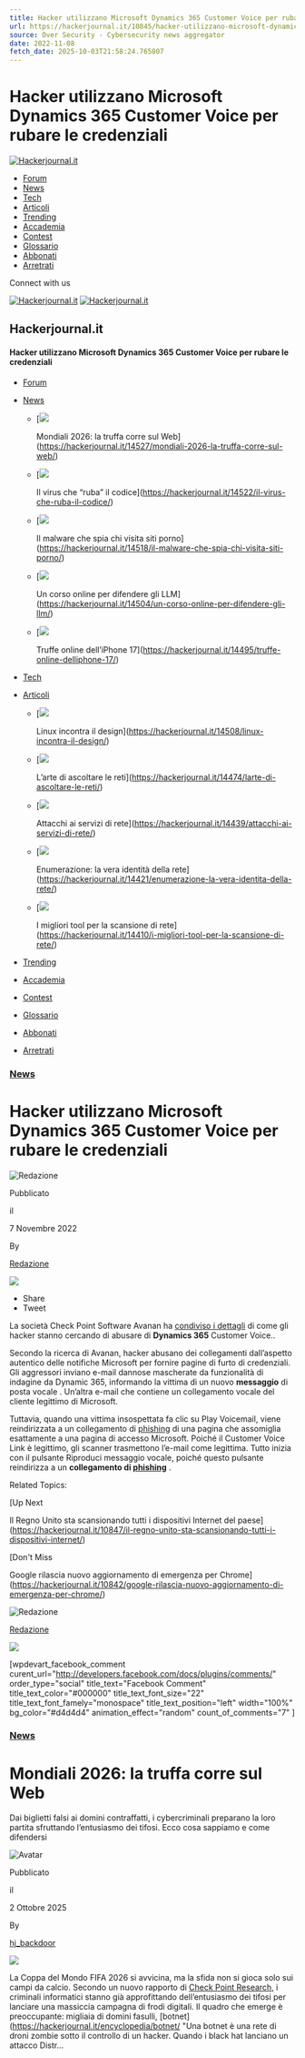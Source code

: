 ```yaml
---
title: Hacker utilizzano Microsoft Dynamics 365 Customer Voice per rubare le credenziali
url: https://hackerjournal.it/10845/hacker-utilizzano-microsoft-dynamics-365-customer-voice-per-rubare-le-credenziali/
source: Over Security - Cybersecurity news aggregator
date: 2022-11-08
fetch_date: 2025-10-03T21:58:24.765807
---
```


# Hacker utilizzano Microsoft Dynamics 365 Customer Voice per rubare le credenziali

[![Hackerjournal.it](https://hackerjournal.it/wp-content/uploads/2017/12/hjnegw-1.png)](https://hackerjournal.it/)

* [Forum](https://hackerjournal.it/forum/)
* [News](https://hackerjournal.it/category/news/)
* [Tech](https://hackerjournal.it/category/tecno/)
* [Articoli](https://hackerjournal.it/category/tech/)
* [Trending](https://hackerjournal.it/trending/)
* [Accademia](https://hackerjournal.it/corsi/)
* [Contest](https://hackerjournal.it/contest/)
* [Glossario](https://hackerjournal.it/encyclopedia/)
* [Abbonati](https://hackerjournal.it/81/abbonati-ad-hacker-journal/)
* [Arretrati](https://hackerjournal.it/arretrati-hackerjournal/)

Connect with us

[![Hackerjournal.it](https://hackerjournal.it/wp-content/uploads/2017/12/hjnew-1.png)](https://hackerjournal.it/)
[![Hackerjournal.it](https://hackerjournal.it/wp-content/uploads/2017/12/hjnegw-1.png)](https://hackerjournal.it/)

## Hackerjournal.it

#### Hacker utilizzano Microsoft Dynamics 365 Customer Voice per rubare le credenziali

* [Forum](https://hackerjournal.it/forum/)
* [News](https://hackerjournal.it/category/news/)

  + [![](https://hackerjournal.it/wp-content/uploads/2025/09/coppadelmondo-400x240.png)

    Mondiali 2026: la truffa corre sul Web](https://hackerjournal.it/14527/mondiali-2026-la-truffa-corre-sul-web/)
  + [![](https://hackerjournal.it/wp-content/uploads/2025/09/massive_npm-400x240.png)

    Il virus che “ruba” il codice](https://hackerjournal.it/14522/il-virus-che-ruba-il-codice/)
  + [![](https://hackerjournal.it/wp-content/uploads/2025/09/stellarium-400x240.jpg)

    Il malware che spia chi visita siti porno](https://hackerjournal.it/14518/il-malware-che-spia-chi-visita-siti-porno/)
  + [![](https://hackerjournal.it/wp-content/uploads/2025/09/kaspesky_corso-400x240.png)

    Un corso online per difendere gli LLM](https://hackerjournal.it/14504/un-corso-online-per-difendere-gli-llm/)
  + [![](https://hackerjournal.it/wp-content/uploads/2025/09/truffa_iphone-400x240.png)

    Truffe online dell’iPhone 17](https://hackerjournal.it/14495/truffe-online-delliphone-17/)
* [Tech](https://hackerjournal.it/category/tecno/)
* [Articoli](https://hackerjournal.it/category/tech/)

  + [![](https://hackerjournal.it/wp-content/uploads/2025/09/deepin_home-400x240.png)

    Linux incontra il design](https://hackerjournal.it/14508/linux-incontra-il-design/)
  + [![](https://hackerjournal.it/wp-content/uploads/2025/09/concetto-di-gestione-delle-relazioni-con-i-clienti-400x240.jpg)

    L’arte di ascoltare le reti](https://hackerjournal.it/14474/larte-di-ascoltare-le-reti/)
  + [![](https://hackerjournal.it/wp-content/uploads/2025/04/attacchi-cibenetici-400x240.jpg)

    Attacchi ai servizi di rete](https://hackerjournal.it/14439/attacchi-ai-servizi-di-rete/)
  + [![](https://hackerjournal.it/wp-content/uploads/2025/08/persona-che-scrive-su-un-primo-piano-del-computer-portatile-400x240.jpg)

    Enumerazione: la vera identità della rete](https://hackerjournal.it/14421/enumerazione-la-vera-identita-della-rete/)
  + [![](https://hackerjournal.it/wp-content/uploads/2025/08/codice-binario-con-globo-sul-computer-portatile-400x240.jpg)

    I migliori tool per la scansione di rete](https://hackerjournal.it/14410/i-migliori-tool-per-la-scansione-di-rete/)
* [Trending](https://hackerjournal.it/trending/)
* [Accademia](https://hackerjournal.it/corsi/)
* [Contest](https://hackerjournal.it/contest/)
* [Glossario](https://hackerjournal.it/encyclopedia/)
* [Abbonati](https://hackerjournal.it/81/abbonati-ad-hacker-journal/)
* [Arretrati](https://hackerjournal.it/arretrati-hackerjournal/)

### [News](https://hackerjournal.it/category/news/)

# Hacker utilizzano Microsoft Dynamics 365 Customer Voice per rubare le credenziali

![Redazione](https://hackerjournal.it/wp-content/uploads/2017/03/hjnew-100x100.png)

Pubblicato

il

7 Novembre 2022

By

[Redazione](https://hackerjournal.it/author/hnew/ "Articoli scritti da Redazione")

![](https://hackerjournal.it/wp-content/uploads/2021/06/hacker-5471975_960_720.png)

* Share
* Tweet

La società Check Point Software Avanan ha [condiviso i dettagli](https://www.avanan.com/blog/abusing-microsoft-customer-voice-to-send-phishing-links) di come gli hacker stanno cercando di abusare di **Dynamics 365** Customer Voice..

Secondo la ricerca di Avanan, hacker abusano dei collegamenti dall’aspetto autentico delle notifiche Microsoft per fornire pagine di furto di credenziali. Gli aggressori inviano e-mail dannose mascherate da funzionalità di indagine da Dynamic 365, informando la vittima di un nuovo **messaggio** di posta vocale . Un’altra e-mail che contiene un collegamento vocale del cliente legittimo di Microsoft.

Tuttavia, quando una vittima insospettata fa clic su Play Voicemail, viene reindirizzata a un collegamento di [phishing](https://hackerjournal.it/encyclopedia/phishing/ "Il phishing è una forma di ingegneria sociale condotta da un black hat in forma elettronica, solitamente tramite e-mail, con lo scopo di raccogliere informazioni sensibili. Spesso queste comunicazioni sembreranno legittime e talvolta sembreranno anche provenire da una fonte legittima come un sito di social network, un'entità ben nota come Paypal o Ebay o persino…") di una pagina che assomiglia esattamente a una pagina di accesso Microsoft. Poiché il Customer Voice Link è legittimo, gli scanner trasmettono l’e-mail come legittima. Tutto inizia con il pulsante Riproduci messaggio vocale, poiché questo pulsante reindirizza a un **collegamento di [phishing](https://hackerjournal.it/encyclopedia/phishing/ "Il phishing è una forma di ingegneria sociale condotta da un black hat in forma elettronica, solitamente tramite e-mail, con lo scopo di raccogliere informazioni sensibili. Spesso queste comunicazioni sembreranno legittime e talvolta sembreranno anche provenire da una fonte legittima come un sito di social network, un'entità ben nota come Paypal o Ebay o persino…")** .

Related Topics:

[Up Next

Il Regno Unito sta scansionando tutti i dispositivi Internet del paese](https://hackerjournal.it/10847/il-regno-unito-sta-scansionando-tutti-i-dispositivi-internet/)

[Don't Miss

Google rilascia nuovo aggiornamento di emergenza per Chrome](https://hackerjournal.it/10842/google-rilascia-nuovo-aggiornamento-di-emergenza-per-chrome/)

![Redazione](https://hackerjournal.it/wp-content/uploads/2017/03/hjnew-100x100.png)

[Redazione](https://hackerjournal.it/author/hnew/ "Articoli scritti da Redazione")

![](https://hackerjournal.it/wp-content/uploads/2017/12/hjnew-1.png)

[wpdevart\_facebook\_comment curent\_url="http://developers.facebook.com/docs/plugins/comments/" order\_type="social" title\_text="Facebook Comment" title\_text\_color="#000000" title\_text\_font\_size="22" title\_text\_font\_famely="monospace" title\_text\_position="left" width="100%" bg\_color="#d4d4d4" animation\_effect="random" count\_of\_comments="7" ]

### [News](https://hackerjournal.it/category/news/)

# Mondiali 2026: la truffa corre sul Web

Dai biglietti falsi ai domini contraffatti, i cybercriminali preparano la loro partita sfruttando l’entusiasmo dei tifosi. Ecco cosa sappiamo e come difendersi

![Avatar](https://secure.gravatar.com/avatar/7b274a75782cdb25f96daff3132a6c9c?s=46&d=mm&r=g)

Pubblicato

il

2 Ottobre 2025

By

[hj\_backdoor](https://hackerjournal.it/author/hj_backdoor/ "Articoli scritti da hj_backdoor")

![](https://hackerjournal.it/wp-content/uploads/2025/09/coppadelmondo.png)

La Coppa del Mondo FIFA 2026 si avvicina, ma la sfida non si gioca solo sui campi da calcio. Secondo un nuovo rapporto di [Check Point Research](https://www.checkpoint.com/), i criminali informatici stanno già approfittando dell’entusiasmo dei tifosi per lanciare una massiccia campagna di frodi digitali. Il quadro che emerge è preoccupante: migliaia di domini fasulli, [botnet](https://hackerjournal.it/encyclopedia/botnet/ "Una botnet è una rete di droni zombie sotto il controllo di un hacker. Quando i black hat lanciano un attacco Distr...